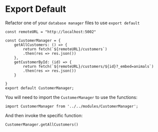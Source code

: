 # Export Default 

Refactor one of your `database manager` files to use `export default` 

```
const remoteURL = "http://localhost:5002"

const CustomerManager = {
	getAllCustomers: () => {
		return fetch(`${remoteURL}/customers`)
		.then(res => res.json())
	},
	getCustomerById: (id) => {
		return fetch(`${remoteURL}/customers/${id}?_embed=animals`)
		.then(res => res.json())
	}

}
export default CustomerManager;
```

You will need to import the `CustomerManager` to use the functions:

```
import CustomerManager from '../../modules/CustomerManager';
```

And then invoke the specific function:
```
CustomerManager.getAllCustomers()
```